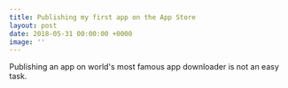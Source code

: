 ```yaml
---
title: Publishing my first app on the App Store
layout: post
date: 2018-05-31 00:00:00 +0000
image: ''
---
```

Publishing an app on world's most famous app downloader is not an easy task.